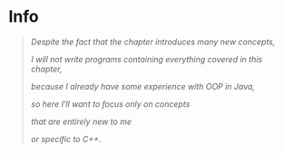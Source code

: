# Info

> _Despite the fact that the chapter introduces many new concepts,_
>
> _I will not write programs containing everything covered in this chapter,_
>
> _because I already have some experience with OOP in Java,_
>
> _so here I'll want to focus only on concepts_
>
> _that are entirely new to me_
>
> _or specific to C++._
